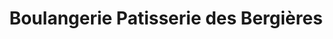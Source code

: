 ---
title: "Boulangerie Patisserie des Bergières"
url: /lausanne/boulangerie-patisserie-des-bergieres/
shop: Bäckerei
---